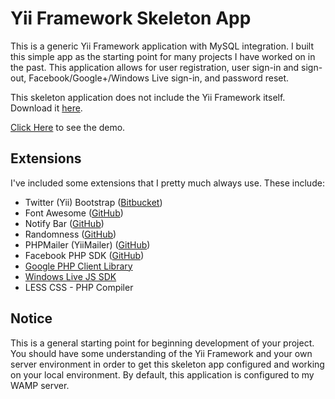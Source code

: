 Yii Framework Skeleton App
======================
This is a generic Yii Framework application with MySQL integration. I built this simple app as the starting point for many projects I have worked on in the past. This application allows for user registration, user sign-in and sign-out, Facebook/Google+/Windows Live sign-in, and password reset.

This skeleton application does not include the Yii Framework itself. Download it [here](https://github.com/yiisoft/yii/).

[Click Here](http://www.travisstroud.co.uk) to see the demo.

## Extensions
I've included some extensions that I pretty much always use. These include:
* Twitter (Yii) Bootstrap ([Bitbucket](https://bitbucket.org/Crisu83/yii-bootstrap))
* Font Awesome ([GitHub](https://github.com/FortAwesome/Font-Awesome))
* Notify Bar ([GitHub](https://github.com/dknight/jQuery-Notify-bar))
* Randomness ([GitHub](https://github.com/tom--/Randomness))
* PHPMailer (YiiMailer) ([GitHub](https://github.com/vernes/YiiMailer))
* Facebook PHP SDK ([GitHub](https://github.com/splashlab/yii-facebook-opengraph))
* [Google PHP Client Library](https://code.google.com/p/google-api-php-client/)
* [Windows Live JS SDK](http://msdn.microsoft.com/en-us/library/live/hh243643.aspx)
* LESS CSS - PHP Compiler

## Notice
This is a general starting point for beginning development of your project. You should have some understanding of the Yii Framework and your own server environment in order to get this skeleton app configured and working on your local environment. By default, this application is configured to my WAMP server.